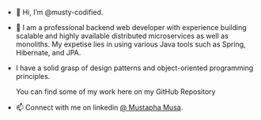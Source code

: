 - 👋 Hi, I’m @musty-codified.
- 👀 I am a professional backend web developer with experience building scalable and highly available distributed microservices as well as monoliths. My expetise lies in using 
     various Java tools such as Spring, Hibernate, and JPA.

-   I have a solid grasp of design patterns and object-oriented programming principles.

    You can find some of my work here on my GitHub Repository
- 📫 Connect with me on linkedin [@ Mustapha Musa](https://www.linkedin.com/in/mustapha-musa/).



